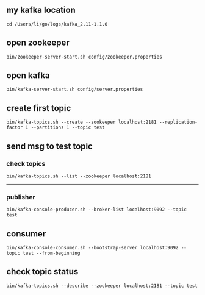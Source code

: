##  my kafka location
```
cd /Users/li/go/logs/kafka_2.11-1.1.0
```

## open zookeeper
```
bin/zookeeper-server-start.sh config/zookeeper.properties
```

## open kafka
```
bin/kafka-server-start.sh config/server.properties

```


## create first topic
```
bin/kafka-topics.sh --create --zookeeper localhost:2181 --replication-factor 1 --partitions 1 --topic test
```


## send msg to test topic
### check topics 
```
bin/kafka-topics.sh --list --zookeeper localhost:2181
```
****
### publisher 
```
bin/kafka-console-producer.sh --broker-list localhost:9092 --topic test
```

## consumer

```
bin/kafka-console-consumer.sh --bootstrap-server localhost:9092 --topic test --from-beginning
```

## check topic status
```
bin/kafka-topics.sh --describe --zookeeper localhost:2181 --topic test
```
